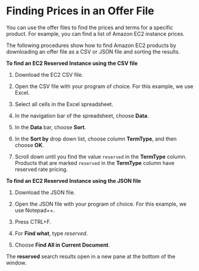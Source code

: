 # Finding Prices in an Offer File<a name="procedures"></a>

You can use the offer files to find the prices and terms for a specific product\. For example, you can find a list of Amazon EC2 instance prices\.

The following procedures show how to find Amazon EC2 products by downloading an offer file as a CSV or JSON file and sorting the results\.<a name="csv-procedure"></a>

**To find an EC2 Reserved Instance using the CSV file**

1. Download the EC2 CSV file\.

1. Open the CSV file with your program of choice\. For this example, we use Excel\.

1. Select all cells in the Excel spreadsheet\.

1. In the navigation bar of the spreadsheet, choose **Data**\.

1. In the **Data** bar, choose **Sort**\.

1. In the **Sort by** drop down list, choose column **TermType**, and then choose **OK**\.

1. Scroll down until you find the value `reserved` in the **TermType** column\. Products that are marked `reserved` in the **TermType** column have reserved rate pricing\.<a name="json-procedure"></a>

**To find an EC2 Reserved Instance using the JSON file**

1. Download the JSON file\.

1. Open the JSON file with your program of choice\. For this example, we use Notepad\+\+\.

1. Press CTRL\+F\.

1. For **Find what**, type *reserved*\.

1. Choose **Find All in Current Document**\.

The **reserved** search results open in a new pane at the bottom of the window\.